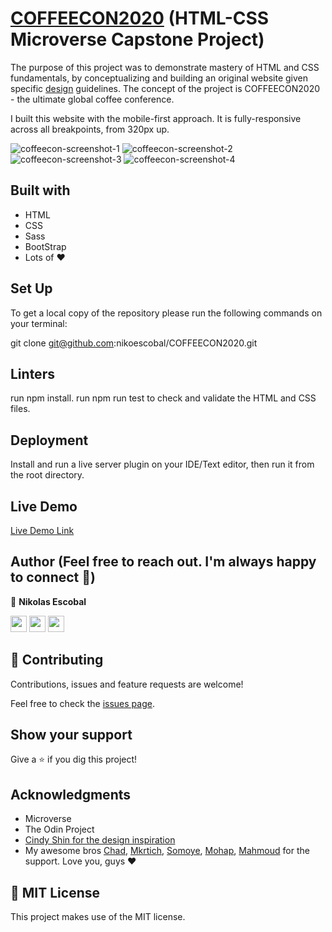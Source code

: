 # [COFFEECON2020](https://coffeecon2020.netlify.app/) (HTML-CSS Microverse Capstone Project)

The purpose of this project was to demonstrate mastery of HTML and CSS fundamentals, by conceptualizing and building an original website given specific [design](https://www.behance.net/gallery/29845175/CC-Global-Summit-2015) guidelines. The concept of the project is COFFEECON2020 - the ultimate global coffee conference.

I built this website with the mobile-first approach. It is fully-responsive across all breakpoints, from 320px up.

![coffeecon-screenshot-1](https://user-images.githubusercontent.com/62937819/94630559-bcf12f80-02f8-11eb-8750-f5e50fd1556b.png)
![coffeecon-screenshot-2](https://user-images.githubusercontent.com/62937819/94630571-c37fa700-02f8-11eb-8c9c-95e5eec262e8.png)
![coffeecon-screenshot-3](https://user-images.githubusercontent.com/62937819/94630579-c5e20100-02f8-11eb-9eb8-82554f46dcdd.png)
![coffeecon-screenshot-4](https://user-images.githubusercontent.com/62937819/94630580-c7132e00-02f8-11eb-950a-f373be22b57e.png)

## Built with

- HTML 
- CSS
- Sass
- BootStrap
- Lots of :heart: 

## Set Up

To get a local copy of the repository please run the following commands on your terminal:

git clone git@github.com:nikoescobal/COFFEECON2020.git

## Linters

run npm install.
run npm run test to check and validate the HTML and CSS files.

## Deployment

Install and run a live server plugin on your IDE/Text editor, then run it from the root directory.
## Live Demo

[Live Demo Link](https://coffeecon2020.netlify.app/)

## Author (Feel free to reach out. I'm always happy to connect :slightly_smiling_face:)

👤 **Nikolas Escobal**


[<code><img height="26" src="https://cdn.iconscout.com/icon/free/png-256/github-153-675523.png"></code>](https://github.com/nikoescobal)
[<code><img height="26" src="https://upload.wikimedia.org/wikipedia/sco/thumb/9/9f/Twitter_bird_logo_2012.svg/1200px-Twitter_bird_logo_2012.svg.png"></code>](https://twitter.com/nikoescobal)
[<code><img height="26" src="https://upload.wikimedia.org/wikipedia/commons/thumb/c/c9/Linkedin.svg/1200px-Linkedin.svg.png"></code>](https://www.linkedin.com/in/nikolas-escobal/)

## 🤝 Contributing

Contributions, issues and feature requests are welcome!

Feel free to check the [issues page](issues/).

## Show your support

Give a ⭐️ if you dig this project!

## Acknowledgments

- Microverse
- The Odin Project
- [Cindy Shin for the design inspiration](https://www.behance.net/adagio07)
- My awesome bros [Chad](https://github.com/El-Potato-Slayer), [Mkrtich](https://github.com/MkrtichSargsyan/), [Somoye](https://github.com/somoye123/), [Mohap](https://github.com/mohapakram), [Mahmoud](https://github.com/MahmoudBakr23/) for the support. Love you, guys :heart:


## 📝 MIT License

This project makes use of the MIT license.
